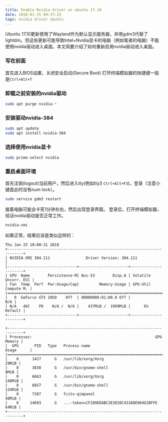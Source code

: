 ```yaml
---
title: Enable Nvidia driver on ubuntu 17.10
date: 2018-01-25 09:37:23
tags: nvidia driver ubuntu
---
```

Ubuntu 17.10更新使用了Wayland作为默认显示服务器，并用gdm3代替了lightdm。但这些更新可能导致Intel+Nvidia显卡的电脑（例如笔者的电脑）不能使用nvidia驱动进入桌面。本文简要介绍了如何重新启用nvidia驱动进入桌面。

<!--more-->
### 写在前面
首先进入BIOS设置，关闭安全启动(Secure Boot)
打开终端模拟器的快捷键一般是`Ctrl+Alt+T`

### 卸载之前安装的nvidia驱动
```bash
sudo apt purge nvidia-*
```
### 安装驱动nvidia-384
```bash
sudo apt update
sudo apt install nvidia-384
```
### 选择使用nvidia显卡
```bash
sudo prime-select nvidia
```
### 重启桌面环境
首先注销(logout)当前用户，然后进入tty(例如tty3 `Ctrl+Alt+F3`)，登录（注意小键盘此时没有num lock）。
```bash
sudo service gdm3 restart
```
接着电脑可能会卡死1分钟左右，然后出现登录界面。
登录后，打开终端模拟器，验证nvidia驱动是否正常工作。
```bash
nvidia-smi
```
如果正常，结果应该是类似这样的：
```
Thu Jan 25 10:00:31 2018
+-----------------------------------------------------------------------------+
| NVIDIA-SMI 384.111                Driver Version: 384.111                   |
|-------------------------------+----------------------+----------------------+
| GPU  Name        Persistence-M| Bus-Id        Disp.A | Volatile Uncorr. ECC |
| Fan  Temp  Perf  Pwr:Usage/Cap|         Memory-Usage | GPU-Util  Compute M. |
|===============================+======================+======================|
|   0  GeForce GTX 1050    Off  | 00000000:01:00.0 Off |                  N/A |
| N/A   46C    P8    N/A /  N/A |    437MiB /  1999MiB |      6%      Default |
+-------------------------------+----------------------+----------------------+
                                                                               
+-----------------------------------------------------------------------------+
| Processes:                                                       GPU Memory |
|  GPU       PID   Type   Process name                             Usage      |
|=============================================================================|
|    0      1427      G   /usr/lib/xorg/Xorg                            29MiB |
|    0      3830      G   /usr/bin/gnome-shell                           8MiB |
|    0      6663      G   /usr/lib/xorg/Xorg                           148MiB |
|    0      6857      G   /usr/bin/gnome-shell                         134MiB |
|    0      7207      G   fcitx-qimpanel                                48MiB |
|    0     14693      G   ...-token=CF289DEABC3E3E58C43168E984D2BFFE    64MiB |
+-----------------------------------------------------------------------------+
```
